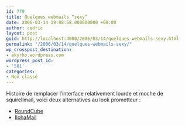 ```yaml
---
id: 779
title: Quelques webmails “sexy”
date: 2006-03-14 19:08:58.000000000 +00:00
author: cedric
layout: post
guid: http://localhost:4000/2006/03/14/quelques-webmails-sexy.html
permalink: "/2006/03/14/quelques-webmails-sexy/"
wp_crosspost_destination:
- akyrho.wordpress.com
wordpress_post_id:
- '581'
categories:
- Non classé
---
```

Histoire de remplacer l’interface relativement lourde et moche de squirellmail, voici deux alternatives au look prometteur :

  * [RoundCube](http://www.roundcube.net)
  * [IlohaMail](http://www.ilohamail.org)